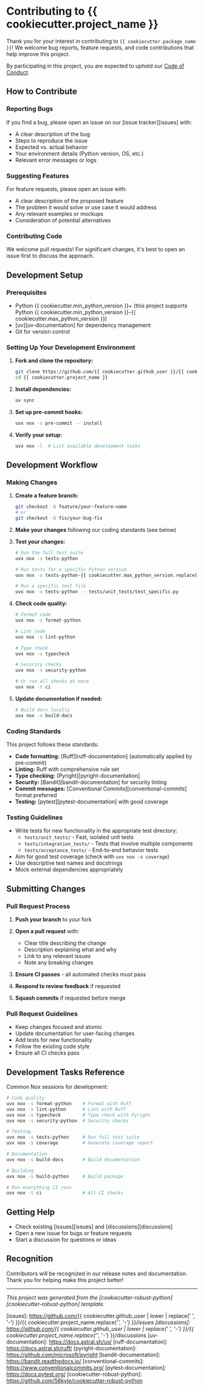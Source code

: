 # Contributing to {{ cookiecutter.project_name }}

Thank you for your interest in contributing to `{{ cookiecutter.package_name }}`! We welcome bug reports, feature requests, and code contributions that help improve this project.

By participating in this project, you are expected to uphold our [Code of Conduct][code-of-conduct].

## How to Contribute

### Reporting Bugs

If you find a bug, please open an issue on our [issue tracker][issues] with:

- A clear description of the bug
- Steps to reproduce the issue
- Expected vs. actual behavior
- Your environment details (Python version, OS, etc.)
- Relevant error messages or logs

### Suggesting Features

For feature requests, please open an issue with:

- A clear description of the proposed feature
- The problem it would solve or use case it would address
- Any relevant examples or mockups
- Consideration of potential alternatives

### Contributing Code

We welcome pull requests! For significant changes, it's best to open an issue first to discuss the approach.

## Development Setup

### Prerequisites

- Python {{ cookiecutter.min_python_version }}+ (this project supports Python {{ cookiecutter.min_python_version }}-{{ cookiecutter.max_python_version }})
- [uv][uv-documentation] for dependency management
- Git for version control

### Setting Up Your Development Environment

1. **Fork and clone the repository:**
   ```bash
   git clone https://github.com/{{ cookiecutter.github_user }}/{{ cookiecutter.project_name.replace('_', '-') }}.git
   cd {{ cookiecutter.project_name }}
   ```

2. **Install dependencies:**
   ```bash
   uv sync
   ```

3. **Set up pre-commit hooks:**
   ```bash
   uvx nox -s pre-commit -- install
   ```

4. **Verify your setup:**
   ```bash
   uvx nox -l  # List available development tasks
   ```

## Development Workflow

### Making Changes

1. **Create a feature branch:**
   ```bash
   git checkout -b feature/your-feature-name
   # or
   git checkout -b fix/your-bug-fix
   ```

2. **Make your changes** following our coding standards (see below)

3. **Test your changes:**
   ```bash
   # Run the full test suite
   uvx nox -s tests-python

   # Run tests for a specific Python version
   uvx nox -s tests-python-{{ cookiecutter.max_python_version.replace('.', '') }}

   # Run a specific test file
   uvx nox -s tests-python -- tests/unit_tests/test_specific.py
   ```

4. **Check code quality:**
   ```bash
   # Format code
   uvx nox -s format-python

   # Lint code
   uvx nox -s lint-python

   # Type check
   uvx nox -s typecheck

   # Security checks
   uvx nox -s security-python

   # Or run all checks at once
   uvx nox -t ci
   ```

5. **Update documentation if needed:**
   ```bash
   # Build docs locally
   uvx nox -s build-docs
   ```

### Coding Standards

This project follows these standards:

- **Code formatting:** [Ruff][ruff-documentation] (automatically applied by pre-commit)
- **Linting:** Ruff with comprehensive rule set
- **Type checking:** [Pyright][pyright-documentation]
- **Security:** [Bandit][bandit-documentation] for security linting
- **Commit messages:** [Conventional Commits][conventional-commits] format preferred
- **Testing:** [pytest][pytest-documentation] with good coverage

### Testing Guidelines

- Write tests for new functionality in the appropriate test directory:
  - `tests/unit_tests/` - Fast, isolated unit tests
  - `tests/integration_tests/` - Tests that involve multiple components
  - `tests/acceptance_tests/` - End-to-end behavior tests
- Aim for good test coverage (check with `uvx nox -s coverage`)
- Use descriptive test names and docstrings
- Mock external dependencies appropriately

## Submitting Changes

### Pull Request Process

1. **Push your branch** to your fork
2. **Open a pull request** with:
   - Clear title describing the change
   - Description explaining what and why
   - Link to any relevant issues
   - Note any breaking changes

3. **Ensure CI passes** - all automated checks must pass
4. **Respond to review feedback** if requested
5. **Squash commits** if requested before merge

### Pull Request Guidelines

- Keep changes focused and atomic
- Update documentation for user-facing changes
- Add tests for new functionality
- Follow the existing code style
- Ensure all CI checks pass

## Development Tasks Reference

Common Nox sessions for development:

```bash
# Code quality
uvx nox -s format-python    # Format with Ruff
uvx nox -s lint-python      # Lint with Ruff
uvx nox -s typecheck        # Type check with Pyright
uvx nox -s security-python  # Security checks

# Testing
uvx nox -s tests-python     # Run full test suite
uvx nox -s coverage         # Generate coverage report

# Documentation
uvx nox -s build-docs       # Build documentation

# Building
uvx nox -s build-python     # Build package

# Run everything CI runs
uvx nox -t ci               # All CI checks
```

## Getting Help

- Check existing [issues][issues] and [discussions][discussions]
- Open a new issue for bugs or feature requests
- Start a discussion for questions or ideas

## Recognition

Contributors will be recognized in our release notes and documentation. Thank you for helping make this project better!

---

*This project was generated from the [cookiecutter-robust-python][cookiecutter-robust-python] template.*

<!-- Reference Links -->
[code-of-conduct]: CODE_OF_CONDUCT.md
[issues]: https://github.com/{{ cookiecutter.github_user | lower | replace(' ', '-') }}/{{ cookiecutter.project_name.replace('_', '-') }}/issues
[discussions]: https://github.com/{{ cookiecutter.github_user | lower | replace(' ', '-') }}/{{ cookiecutter.project_name.replace('_', '-') }}/discussions
[uv-documentation]: https://docs.astral.sh/uv/
[ruff-documentation]: https://docs.astral.sh/ruff/
[pyright-documentation]: https://github.com/microsoft/pyright
[bandit-documentation]: https://bandit.readthedocs.io/
[conventional-commits]: https://www.conventionalcommits.org/
[pytest-documentation]: https://docs.pytest.org/
[cookiecutter-robust-python]: https://github.com/56kyle/cookiecutter-robust-python
